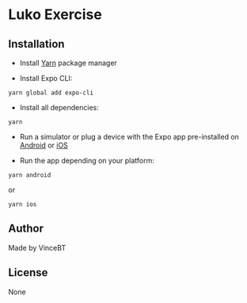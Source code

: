 # Luko Exercise

## Installation

- Install [Yarn](https://yarnpkg.com/) package manager

- Install Expo CLI:

```
yarn global add expo-cli
```

- Install all dependencies:

```
yarn
```

- Run a simulator or plug a device with the Expo app pre-installed on [Android](https://play.google.com/store/apps/details?id=host.exp.exponent) or [iOS](https://apps.apple.com/ru/app/expo-client/id982107779)

- Run the app depending on your platform:

```
yarn android
```
or
```
yarn ios
```

## Author

Made by VinceBT

## License

None
